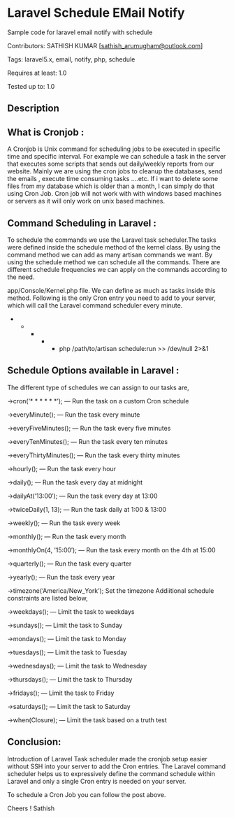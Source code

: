 # Laravel Schedule EMail Notify
Sample code for laravel email notify with schedule

Contributors: SATHISH KUMAR [<sathish_arumugham@outlook.com>]

Tags: laravel5.x, email, notify, php, schedule 

Requires at least: 1.0

Tested up to: 1.0

 
## Description 

## What is Cronjob :

A Cronjob is Unix command for scheduling jobs to be executed in specific time and specific interval. For example we can schedule a task in the server that executes some scripts that sends out daily/weekly reports from our website. Mainly we are using the cron jobs to cleanup the databases, send the emails , execute time consuming tasks ….etc. If i want to delete some files from my database which is older than a month, I can simply do that using Cron Job. Cron job will not work with with windows based machines or servers as it will only work on unix based machines. 

## Command Scheduling in Laravel :

To schedule the commands we use the Laravel task scheduler.The tasks were defined inside the schedule method of the kernel class. By using the command method we can add as many artisan commands we want. By using the schedule method we can schedule all the commands. There are different schedule frequencies we can apply on the commands according to the need.  

app/Console/Kernel.php file.  We can define as much as tasks inside this method. Following is the only Cron entry you need to add to your server, which will call the Laravel command scheduler every minute.
* * * * * php /path/to/artisan schedule:run >> /dev/null 2>&1

## Schedule Options available in Laravel  :

The different type of schedules we can assign to our tasks are,

->cron(‘* * * * * *’);        —         Run the task on a custom Cron schedule

->everyMinute();        —        Run the task every minute

->everyFiveMinutes();      —       Run the task every five minutes

->everyTenMinutes();       —        Run the task every ten minutes

->everyThirtyMinutes();    —         Run the task every thirty minutes

->hourly();                   —        Run the task every hour

->daily();                    —        Run the task every day at midnight

->dailyAt(’13:00′);         —        Run the task every day at 13:00

->twiceDaily(1, 13);         —         Run the task daily at 1:00 & 13:00

->weekly();                    —        Run the task every week

->monthly();                     —        Run the task every month

->monthlyOn(4, ’15:00′); —        Run the task every month on the 4th at 15:00

->quarterly();                      —         Run the task every quarter

->yearly();                      —         Run the task every year

->timezone(‘America/New_York’);    Set the timezone
Addiitional schedule constraints are listed below,

->weekdays(); —   Limit the task to weekdays

->sundays();           —   Limit the task to Sunday

->mondays();           —   Limit the task to Monday

->tuesdays();           —   Limit the task to Tuesday

->wednesdays(); —   Limit the task to Wednesday

->thursdays(); —    Limit the task to Thursday

->fridays();           —   Limit the task to Friday

->saturdays(); —   Limit the task to Saturday

->when(Closure); —   Limit the task based on a truth test

## Conclusion:

Introduction of Laravel Task scheduler made the cronjob setup easier without SSH into your server to add the Cron entries. The Laravel command scheduler helps us to  expressively define the command schedule within Laravel and only a single Cron entry is needed on your server.

To schedule a Cron Job you can follow the post above.

Cheers !
Sathish
